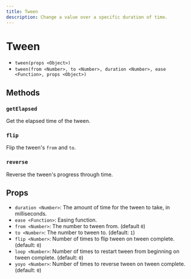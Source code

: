 ```yaml
---
title: Tween
description: Change a value over a specific duration of time.
---
```


# Tween

- `tween(props <Object>)`
- `tween(from <Number>, to <Number>, duration <Number>, ease <Function>, props <Object>)`

## Methods

### `getElapsed`
Get the elapsed time of the tween.

### `flip`
Flip the tween's `from` and `to`.

### `reverse`
Reverse the tween's progress through time.

## Props

- `duration <Number>`: The amount of time for the tween to take, in milliseconds.
- `ease <Function>`: Easing function.
- `from <Number>`: The number to tween from. (default `0`)
- `to <Number>`: The number to tween to. (default: `1`)
- `flip <Number>`: Number of times to flip tween on tween complete. (default: `0`)
- `loop <Number>`: Number of times to restart tween from beginning on tween complete. (default: `0`)
- `yoyo <Number>`: Number of times to reverse tween on tween complete. (default: `0`)
